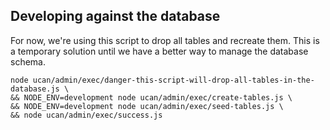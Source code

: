 ## Developing against the database

For now, we're using this script to drop all tables and recreate them. This is a temporary solution until we have a better way to manage the database schema.

```
node ucan/admin/exec/danger-this-script-will-drop-all-tables-in-the-database.js \
&& NODE_ENV=development node ucan/admin/exec/create-tables.js \
&& NODE_ENV=development node ucan/admin/exec/seed-tables.js \
&& node ucan/admin/exec/success.js
```









